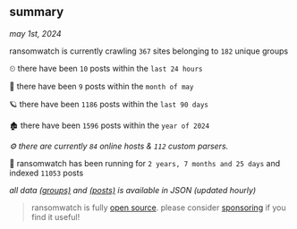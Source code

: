 
## summary
_may 1st, 2024_

ransomwatch is currently crawling `367` sites belonging to `182` unique groups

⏲ there have been `10` posts within the `last 24 hours`

🦈 there have been `9` posts within the `month of may`

🪐 there have been `1186` posts within the `last 90 days`

🏚 there have been `1596` posts within the `year of 2024`

_⚙️ there are currently `84` online hosts & `112` custom parsers._

🦕 ransomwatch has been running for `2 years, 7 months and 25 days` and indexed `11053` posts

_all data  [(groups)](http://ransomwhat.telemetry.ltd/groups) and [(posts)](http://ransomwhat.telemetry.ltd/posts) is available in JSON (updated hourly)_

> ransomwatch is fully [open source](https://github.com/joshhighet/ransomwatch#ransomwatch--). please consider [sponsoring](https://github.com/sponsors/joshhighet) if you find it useful!
